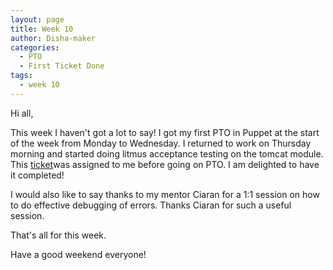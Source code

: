 ```yaml
---
layout: page
title: Week 10
author: Disha-maker
categories:
  - PTO
  - First Ticket Done
tags:
  - week 10
---
```


Hi all,

This week I haven't got a lot to say! I got my first PTO in Puppet at the start of the week from Monday to Wednesday.
I returned to work on Thursday morning and started doing litmus acceptance testing on the tomcat module. This [ticket](https://tickets.puppetlabs.com/browse/IAC-1221)was assigned to me before going on PTO. I am delighted to have it completed!

I would also like to say thanks to my mentor Ciaran for a 1:1 session on how to do effective debugging of errors. Thanks Ciaran for such a useful session.

That's all for this week.

Have a good weekend everyone!
